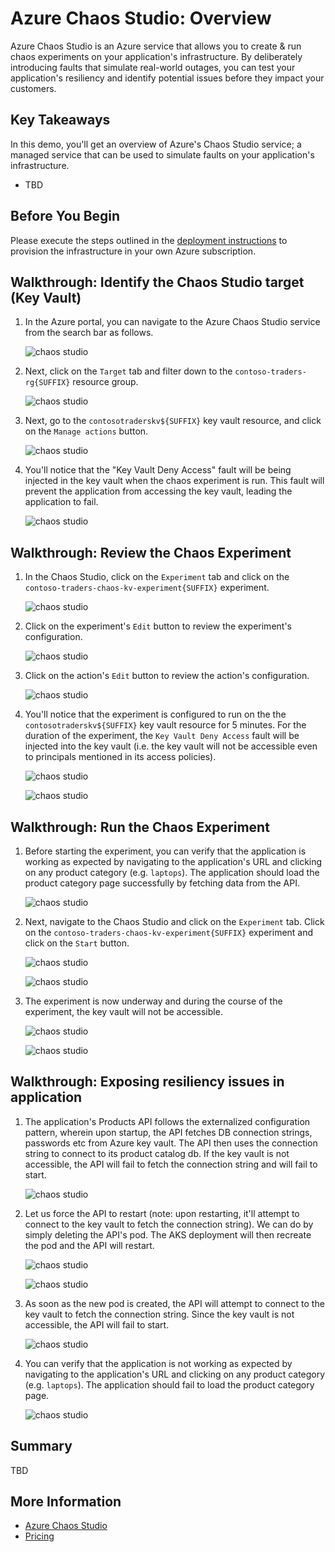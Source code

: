 # Azure Chaos Studio: Overview

Azure Chaos Studio is an Azure service that allows you to create & run chaos experiments on your application's infrastructure. By deliberately introducing faults that simulate real-world outages, you can test your application's resiliency and identify potential issues before they impact your customers.

## Key Takeaways

In this demo, you'll get an overview of Azure's Chaos Studio service; a managed service that can be used to simulate faults on your application's infrastructure.

- TBD

## Before You Begin

Please execute the steps outlined in the [deployment instructions](../../docs/deployment-instructions.md) to provision the infrastructure in your own Azure subscription.

## Walkthrough: Identify the Chaos Studio target (Key Vault)

1. In the Azure portal, you can navigate to the Azure Chaos Studio service from the search bar as follows.

   ![chaos studio](./media/chaos1.png)

2. Next, click on the `Target` tab and filter down to the `contoso-traders-rg{SUFFIX}` resource group.

   ![chaos studio](./media/chaos2.png)

3. Next, go to the `contosotraderskv${SUFFIX}` key vault resource, and click on the `Manage actions` button.

   ![chaos studio](./media/chaos3.png)

4. You'll notice that the "Key Vault Deny Access" fault will be being injected in the key vault when the chaos experiment is run. This fault will prevent the application from accessing the key vault, leading the application to fail.

   ![chaos studio](./media/chaos4.png)

## Walkthrough: Review the Chaos Experiment

1. In the Chaos Studio, click on the `Experiment` tab and click on the `contoso-traders-chaos-kv-experiment{SUFFIX}` experiment.

   ![chaos studio](./media/chaos5.png)

2. Click on the experiment's `Edit` button to review the experiment's configuration.

   ![chaos studio](./media/chaos6.png)

3. Click on the action's `Edit` button to review the action's configuration.

   ![chaos studio](./media/chaos7.png)

4. You'll notice that the experiment is configured to run on the the `contosotraderskv${SUFFIX}` key vault resource for 5 minutes. For the duration of the experiment, the `Key Vault Deny Access` fault will be injected into the key vault (i.e. the key vault will not be accessible even to principals mentioned in its access policies).

   ![chaos studio](./media/chaos8.png)

   ![chaos studio](./media/chaos9.png)

## Walkthrough: Run the Chaos Experiment

1. Before starting the experiment, you can verify that the application is working as expected by navigating to the application's URL and clicking on any product category (e.g. `laptops`). The application should load the product category page successfully by fetching data from the API.

   ![chaos studio](./media/chaos10.png)

2. Next, navigate to the Chaos Studio and click on the `Experiment` tab. Click on the `contoso-traders-chaos-kv-experiment{SUFFIX}` experiment and click on the `Start` button.

   ![chaos studio](./media/chaos11.png)

   ![chaos studio](./media/chaos12.png)

3. The experiment is now underway and during the course of the experiment, the key vault will not be accessible.

   ![chaos studio](./media/chaos13.png)

   ![chaos studio](./media/chaos14.png)

## Walkthrough: Exposing resiliency issues in application

1. The application's Products API follows the externalized configuration pattern, wherein upon startup, the API fetches DB connection strings, passwords etc from Azure key vault. The API then uses the connection string to connect to its product catalog db. If the key vault is not accessible, the API will fail to fetch the connection string and will fail to start.

   ![chaos studio](./media/kv-config-provider.png)

2. Let us force the API to restart (note: upon restarting, it'll attempt to connect to the key vault to fetch the connection string). We can do by simply deleting the API's pod. The AKS deployment will then recreate the pod and the API will restart.

   ![chaos studio](./media/chaos15.png)

   ![chaos studio](./media/chaos16.png)

3. As soon as the new pod is created, the API will attempt to connect to the key vault to fetch the connection string. Since the key vault is not accessible, the API will fail to start.

   ![chaos studio](./media/chaos17.png)

4. You can verify that the application is not working as expected by navigating to the application's URL and clicking on any product category (e.g. `laptops`). The application should fail to load the product category page.

   ![chaos studio](./media/chaos18.png)

## Summary

TBD

## More Information

- [Azure Chaos Studio](https://learn.microsoft.com/en-us/azure/chaos-studio/)
- [Pricing](https://azure.microsoft.com/en-us/pricing/details/chaos-studio/)
